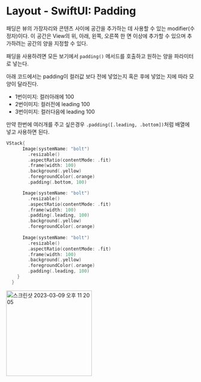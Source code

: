 # Layout - SwiftUI: Padding

패딩은 뷰의 가장자리와 콘텐츠 사이에 공간을 추가하는 데 사용할 수 있는 modifier(수정자)이다. 이 공간은 View의 위, 아래, 왼쪽, 오른쪽 한 면 이상에 추가할 수 있으며 추가하려는 공간의 양을 지정할 수 있다.

패딩을 사용하려면 모든 보기에서 `padding()` 메서드를 호출하고 원하는 양을 파라미터로 넣는다. 

아래 코드에서는 padding이 컬러값 보다 전에 넣었는지 혹은 후에 넣었는 지에 따라 모양이 달라진다.

- 1번이미지: 컬러아래에 100
- 2번이미지: 컬러전에 leading 100
- 3번이미지: 컬러다음에 leading 100

만약 한번에 여러개를 주고 싶은경우 `.padding([.leading, .bottom])`처럼 배열에 넣고 사용하면 된다.

```swift
VStack{
      Image(systemName: "bolt")
        .resizable()
        .aspectRatio(contentMode: .fit)
        .frame(width: 100)
        .background(.yellow)
        .foregroundColor(.orange)
        .padding(.bottom, 100)

      Image(systemName: "bolt")
        .resizable()
        .aspectRatio(contentMode: .fit)
        .frame(width: 100)
        .padding(.leading, 100)
        .background(.yellow)
        .foregroundColor(.orange)
      
      Image(systemName: "bolt")
        .resizable()
        .aspectRatio(contentMode: .fit)
        .frame(width: 100)
        .background(.yellow)
        .foregroundColor(.orange)
        .padding(.leading, 100)
    }
  }
```
<img width="228" alt="스크린샷 2023-03-09 오후 11 20 05" src="https://user-images.githubusercontent.com/76529148/224053937-6de6eade-4bba-438a-9504-71d9bf2e9732.png">
